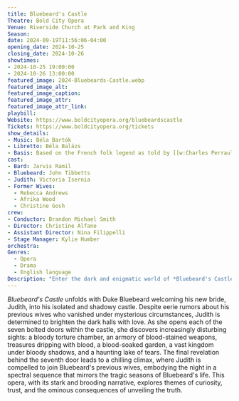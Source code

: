 ```yaml
---
title: Bluebeard's Castle
Theatre: Bold City Opera
Venue: Riverside Church at Park and King
Season: 
date: 2024-09-19T11:56:06-04:00
opening_date: 2024-10-25
closing_date: 2024-10-26
showtimes:
- 2024-10-25 19:00:00
- 2024-10-26 13:00:00
featured_image: 2024-Bluebeards-Castle.webp
featured_image_alt: 
featured_image_caption: 
featured_image_attr: 
featured_image_attr_link: 
playbill:
Website: https://www.boldcityopera.org/bluebeardscastle
Tickets: https://www.boldcityopera.org/tickets
show_details: 
- Music: Béla Bartók
- Libretto: Béla Balázs
- Basis: Based on the French folk legend as told by [[w:Charles Perrault]]
cast:
- Bard: Jarvis Ramil
- Bluebeard: John Tibbetts
- Judith: Victoria Isernia
- Former Wives: 
  - Rebecca Andrews
  - Afrika Wood
  - Christine Gosh
crew:
- Conductor: Brandon Michael Smith
- Director: Christine Alfano
- Assistant Director: Nina Filippelli
- Stage Manager: Kylie Humber
orchestra:
Genres:
  - Opera
  - Drama
  - English language
Description: "Enter the dark and enigmatic world of *Bluebeard's Castle*, where Duke Bluebeard's new bride, Judith, uncovers grim secrets hidden behind locked doors in their ominous castle."
---
```

*Bluebeard's Castle* unfolds with Duke Bluebeard welcoming his new bride, Judith, into his isolated and shadowy castle. Despite eerie rumors about his previous wives who vanished under mysterious circumstances, Judith is determined to brighten the dark halls with love. As she opens each of the seven bolted doors within the castle, she discovers increasingly disturbing sights: a bloody torture chamber, an armory of blood-stained weapons, treasures dripping with blood, a blood-soaked garden, a vast kingdom under bloody shadows, and a haunting lake of tears. The final revelation behind the seventh door leads to a chilling climax, where Judith is compelled to join Bluebeard's previous wives, embodying the night in a spectral sequence that mirrors the tragic seasons of Bluebeard's life. This opera, with its stark and brooding narrative, explores themes of curiosity, trust, and the ominous consequences of unveiling the truth.
